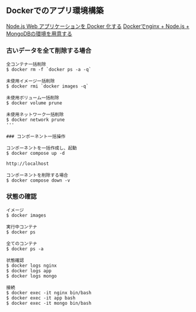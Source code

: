## Dockerでのアプリ環境構築

[Node.js Web アプリケーションを Docker 化する](https://nodejs.org/ja/docs/guides/nodejs-docker-webapp/)
[Dockerでnginx + Node.js + MongoDBの環境を用意する](https://zenn.dev/cizneeh/articles/nginx-node-mongo-docker-example)

### 古いデータを全て削除する場合

```
全コンテナ一括削除
$ docker rm -f `docker ps -a -q`

未使用イメージ一括削除
$ docker rmi `docker images -q`

未使用ボリューム一括削除
$ docker volume prune

未使用ネットワーク一括削除
$ docker network prune
'''

### コンポーネント一括操作

コンポーネントを一括作成し、起動
$ docker compose up -d

http://localhost

コンポーネントを削除する場合
$ docker compose down -v
```

### 状態の確認

```
イメージ
$ docker images

実行中コンテナ
$ docker ps

全てのコンテナ
$ docker ps -a

状態確認
$ docker logs nginx
$ docker logs app
$ docker logs mongo

接続
$ docker exec -it nginx bin/bash
$ docker exec -it app bash
$ docker exec -it mongo bin/bash